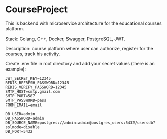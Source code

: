 # CourseProject
This is backend with microservice architecture for the educational courses platform.

Stack: Golang, C++, Docker, Swagger, PostgreSQL, JWT.

Description: course platform where user can authorize, register for the courses, track his activity.

Create .env file in root directory and add your secret values (there is an example):
```
JWT_SECRET_KEY=12345
REDIS_REFRESH_PASSWORD=12345
REDIS_VERIFY_PASSWORD=12345
SMTP_HOST=smtp.gmail.com
SMTP_PORT=587
SMTP_PASSWORD=pass
FROM_EMAIL=email

DB_USER=admin
DB_PASSWORD=admin
DB_SOURCE_NAME=postgres://admin:admin@postgres_users:5432/usersdb?sslmode=disable
DB_PORT=5432

```


